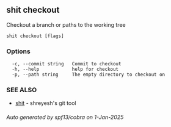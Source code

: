 ## shit checkout

Checkout a branch or paths to the working tree

```
shit checkout [flags]
```

### Options

```
  -c, --commit string   Commit to checkout
  -h, --help            help for checkout
  -p, --path string     The empty directory to checkout on
```

### SEE ALSO

* [shit](shit.md)	 - shreyesh's git tool

###### Auto generated by spf13/cobra on 1-Jan-2025
